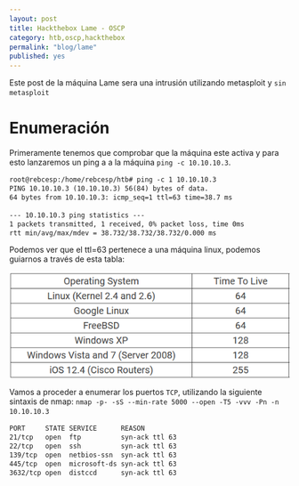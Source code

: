 ```yaml
---
layout: post
title: Hackthebox Lame - OSCP
category: htb,oscp,hackthebox
permalink: "blog/lame"
published: yes
---
```


Este post de la máquina Lame sera una intrusión utilizando metasploit y `sin metasploit`


# Enumeración

Primeramente  tenemos que  comprobar que la máquina este activa y para esto lanzaremos un ping a a  la máquina `ping -c 10.10.10.3`.

```console
root@rebcesp:/home/rebcesp/htb# ping -c 1 10.10.10.3
PING 10.10.10.3 (10.10.10.3) 56(84) bytes of data.
64 bytes from 10.10.10.3: icmp_seq=1 ttl=63 time=38.7 ms

--- 10.10.10.3 ping statistics ---
1 packets transmitted, 1 received, 0% packet loss, time 0ms
rtt min/avg/max/mdev = 38.732/38.732/38.732/0.000 ms
```
Podemos ver que el ttl=63 pertenece a una máquina linux, podemos guiarnos a través de esta  tabla:

<img class="differentSize70" src="/assets/img/ttlTabla.png" alt="Foto1" style="margin:auto; display:block;">

Vamos a proceder a enumerar los puertos `TCP`, utilizando la siguiente sintaxis de nmap:
`nmap -p- -sS --min-rate 5000 --open -T5 -vvv -Pn -n 10.10.10.3`

```console
PORT     STATE SERVICE      REASON
21/tcp   open  ftp          syn-ack ttl 63
22/tcp   open  ssh          syn-ack ttl 63
139/tcp  open  netbios-ssn  syn-ack ttl 63
445/tcp  open  microsoft-ds syn-ack ttl 63
3632/tcp open  distccd      syn-ack ttl 63
```
